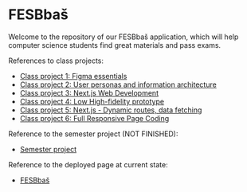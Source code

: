 # FESBbaš

Welcome to the repository of our FESBbaš application, which will help computer science students find great materials and pass exams.

References to class projects:
- [Class project 1: Figma essentials](/class-projects/class-project-1/)
- [Class project 2: User personas and information architecture](/class-projects/class-project-2/)
- [Class project 3: Next.js Web Development](/class-projects/class-project-3/)
- [Class project 4: Low High-fidelity prototype](/class-projects/class-project-4/)
- [Class project 5: Next.js - Dynamic routes, data fetching](/class-projects/class-project-5/)
- [Class project 6: Full Responsive Page Coding](/class-projects/class-project-6/)

Reference to the semester project (NOT FINISHED):
- [Semester project](/semester-project/)

Reference to the deployed page at current state:
- [FESBbaš](https://fesbbas.hr)

